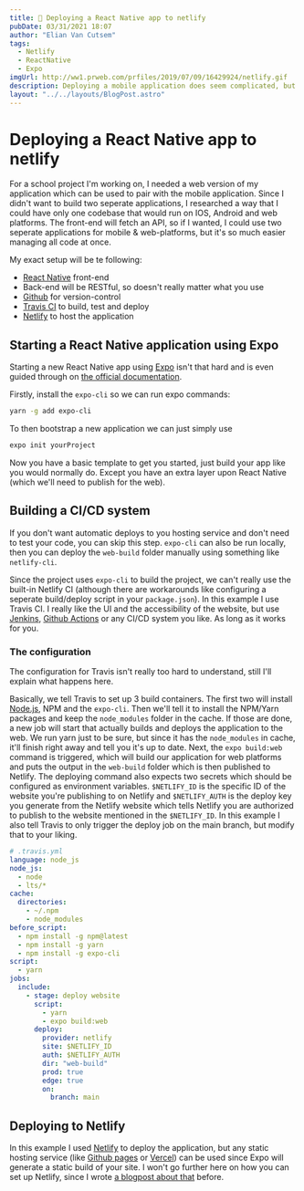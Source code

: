 ```yaml
---
title: 🚀 Deploying a React Native app to netlify
pubDate: 03/31/2021 18:07
author: "Elian Van Cutsem"
tags:
  - Netlify
  - ReactNative
  - Expo
imgUrl: http://ww1.prweb.com/prfiles/2019/07/09/16429924/netlify.gif
description: Deploying a mobile application does seem complicated, but Expo makes it very easy!
layout: "../../layouts/BlogPost.astro"
---
```


# Deploying a React Native app to netlify

For a school project I'm working on, I needed a web version of my application which can be used to pair with the mobile application. Since I didn't want to build two seperate applications, I researched a way that I could have only one codebase that would run on IOS, Android and web platforms. The front-end will fetch an API, so if I wanted, I could use two seperate applications for mobile & web-platforms, but it's so much easier managing all code at once.

My exact setup will be te following:

- [React Native](https://react-native.com) front-end
- Back-end will be RESTful, so doesn't really matter what you use
- [Github](https://github.com) for version-control
- [Travis CI](https://www.travis-ci.com/) to build, test and deploy
- [Netlify](https://netlify.com) to host the application

## Starting a React Native application using Expo

Starting a new React Native app using [Expo](https://expo.dev/) isn't that hard and is even guided through on [the official documentation](https://reactnative.dev/docs/environment-setup).

Firstly, install the `expo-cli` so we can run expo commands:

```bash
yarn -g add expo-cli
```

To then bootstrap a new application we can just simply use

```bash
expo init yourProject
```

Now you have a basic template to get you started, just build your app like you would normally do. Except you have an extra layer upon React Native (which we'll need to publish for the web).

## Building a CI/CD system

If you don't want automatic deploys to you hosting service and don't need to test your code, you can skip this step. `expo-cli` can also be run locally, then you can deploy the `web-build` folder manually using something like `netlify-cli`.

Since the project uses `expo-cli` to build the project, we can't really use the built-in Netlify CI (although there are workarounds like configuring a seperate build/deploy script in your `package.json`). In this example I use Travis CI. I really like the UI and the accessibility of the website, but use [Jenkins](https://jenkins.io), [Github Actions](https://github.com/features/actions) or any CI/CD system you like. As long as it works for you.

### The configuration

The configuration for Travis isn't really too hard to understand, still I'll explain what happens here.

Basically, we tell Travis to set up 3 build containers. The first two will install [Node.js](https://nodejs.org), NPM and the `expo-cli`. Then we'll tell it to install the NPM/Yarn packages and keep the `node_modules` folder in the cache. If those are done, a new job will start that actually builds and deploys the application to the web. We run yarn just to be sure, but since it has the `node_modules` in cache, it'll finish right away and tell you it's up to date. Next, the `expo build:web` command is triggered, which will build our application for web platforms and puts the output in the `web-build` folder which is then published to Netlify. The deploying command also expects two secrets which should be configured as environment variables. `$NETLIFY_ID` is the specific ID of the website you're publishing to on Netlify and `$NETLIFY_AUTH` is the deploy key you generate from the Netlify website which tells Netlify you are authorized to publish to the website mentioned in the `$NETLIFY_ID`. In this example I also tell Travis to only trigger the deploy job on the main branch, but modify that to your liking.

```yaml
# .travis.yml
language: node_js
node_js:
  - node
  - lts/*
cache:
  directories:
    - ~/.npm
    - node_modules
before_script:
  - npm install -g npm@latest
  - npm install -g yarn
  - npm install -g expo-cli
script:
  - yarn
jobs:
  include:
    - stage: deploy website
      script:
        - yarn
        - expo build:web
      deploy:
        provider: netlify
        site: $NETLIFY_ID
        auth: $NETLIFY_AUTH
        dir: "web-build"
        prod: true
        edge: true
        on:
          branch: main
```

## Deploying to Netlify

In this example I used [Netlify](https://netlify.com) to deploy the application, but any static hosting service (like [Github pages](https://pages.github.com) or [Vercel](https://vercel.com)) can be used since Expo will generate a static build of your site. I won't go further here on how you can set up Netlify, since I wrote [a blogpost about that](https://www.elian.codes/blog/21-03-22-deploying-my-website-to-netlify-with-github/) before.
